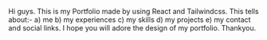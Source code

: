 Hi guys.
This is my Portfolio made by using React and Tailwindcss.
This tells about:- 
a) me
b) my experiences
c) my skills 
d) my projects
e) my contact and social links.
I hope you will adore the design of my portfolio.
Thankyou.



